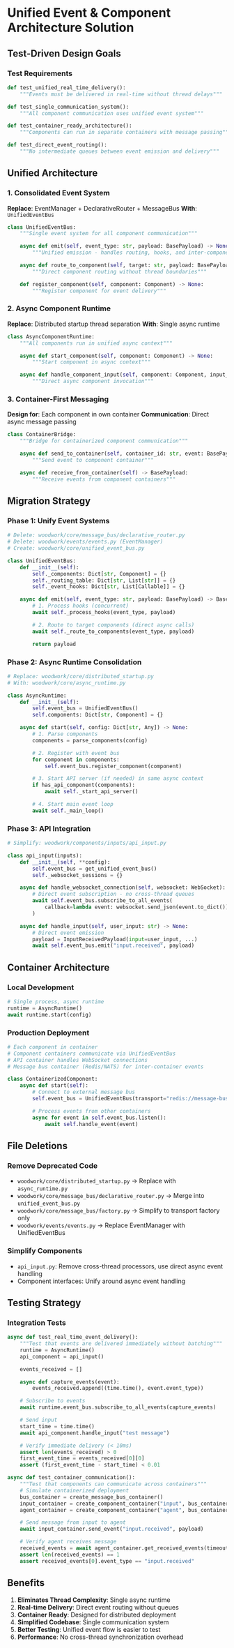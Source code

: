 # Unified Event & Component Architecture Solution

## Test-Driven Design Goals

### Test Requirements
```python
def test_unified_real_time_delivery():
    """Events must be delivered in real-time without thread delays"""

def test_single_communication_system():
    """All component communication uses unified event system"""

def test_container_ready_architecture():
    """Components can run in separate containers with message passing"""

def test_direct_event_routing():
    """No intermediate queues between event emission and delivery"""
```

## Unified Architecture

### 1. Consolidated Event System
**Replace**: EventManager + DeclarativeRouter + MessageBus
**With**: `UnifiedEventBus`

```python
class UnifiedEventBus:
    """Single event system for all component communication"""

    async def emit(self, event_type: str, payload: BasePayload) -> None:
        """Unified emission - handles routing, hooks, and inter-component messages"""

    async def route_to_component(self, target: str, payload: BasePayload) -> None:
        """Direct component routing without thread boundaries"""

    def register_component(self, component: Component) -> None:
        """Register component for event delivery"""
```

### 2. Async Component Runtime
**Replace**: Distributed startup thread separation
**With**: Single async runtime

```python
class AsyncComponentRuntime:
    """All components run in unified async context"""

    async def start_component(self, component: Component) -> None:
        """Start component in async context"""

    async def handle_component_input(self, component: Component, input_data: Any) -> Any:
        """Direct async component invocation"""
```

### 3. Container-First Messaging
**Design for**: Each component in own container
**Communication**: Direct async message passing

```python
class ContainerBridge:
    """Bridge for containerized component communication"""

    async def send_to_container(self, container_id: str, event: BasePayload) -> None:
        """Send event to component container"""

    async def receive_from_container(self) -> BasePayload:
        """Receive events from component containers"""
```

## Migration Strategy

### Phase 1: Unify Event Systems
```python
# Delete: woodwork/core/message_bus/declarative_router.py
# Delete: woodwork/events/events.py (EventManager)
# Create: woodwork/core/unified_event_bus.py

class UnifiedEventBus:
    def __init__(self):
        self._components: Dict[str, Component] = {}
        self._routing_table: Dict[str, List[str]] = {}
        self._event_hooks: Dict[str, List[Callable]] = {}

    async def emit(self, event_type: str, payload: BasePayload) -> BasePayload:
        # 1. Process hooks (concurrent)
        await self._process_hooks(event_type, payload)

        # 2. Route to target components (direct async calls)
        await self._route_to_components(event_type, payload)

        return payload
```

### Phase 2: Async Runtime Consolidation
```python
# Replace: woodwork/core/distributed_startup.py
# With: woodwork/core/async_runtime.py

class AsyncRuntime:
    def __init__(self):
        self.event_bus = UnifiedEventBus()
        self.components: Dict[str, Component] = {}

    async def start(self, config: Dict[str, Any]) -> None:
        # 1. Parse components
        components = parse_components(config)

        # 2. Register with event bus
        for component in components:
            self.event_bus.register_component(component)

        # 3. Start API server (if needed) in same async context
        if has_api_component(components):
            await self._start_api_server()

        # 4. Start main event loop
        await self._main_loop()
```

### Phase 3: API Integration
```python
# Simplify: woodwork/components/inputs/api_input.py

class api_input(inputs):
    def __init__(self, **config):
        self.event_bus = get_unified_event_bus()
        self._websocket_sessions = {}

    async def handle_websocket_connection(self, websocket: WebSocket):
        # Direct event subscription - no cross-thread queues
        await self.event_bus.subscribe_to_all_events(
            callback=lambda event: websocket.send_json(event.to_dict())
        )

    async def handle_input(self, user_input: str) -> None:
        # Direct event emission
        payload = InputReceivedPayload(input=user_input, ...)
        await self.event_bus.emit("input.received", payload)
```

## Container Architecture

### Local Development
```python
# Single process, async runtime
runtime = AsyncRuntime()
await runtime.start(config)
```

### Production Deployment
```python
# Each component in container
# Component containers communicate via UnifiedEventBus
# API container handles WebSocket connections
# Message bus container (Redis/NATS) for inter-container events

class ContainerizedComponent:
    async def start(self):
        # Connect to external message bus
        self.event_bus = UnifiedEventBus(transport="redis://message-bus:6379")

        # Process events from other containers
        async for event in self.event_bus.listen():
            await self.handle_event(event)
```

## File Deletions

### Remove Deprecated Code
- `woodwork/core/distributed_startup.py` → Replace with `async_runtime.py`
- `woodwork/core/message_bus/declarative_router.py` → Merge into `unified_event_bus.py`
- `woodwork/core/message_bus/factory.py` → Simplify to transport factory only
- `woodwork/events/events.py` → Replace EventManager with UnifiedEventBus

### Simplify Components
- `api_input.py`: Remove cross-thread processors, use direct async event handling
- Component interfaces: Unify around async event handling

## Testing Strategy

### Integration Tests
```python
async def test_real_time_event_delivery():
    """Test that events are delivered immediately without batching"""
    runtime = AsyncRuntime()
    api_component = api_input()

    events_received = []

    async def capture_events(event):
        events_received.append((time.time(), event.event_type))

    # Subscribe to events
    await runtime.event_bus.subscribe_to_all_events(capture_events)

    # Send input
    start_time = time.time()
    await api_component.handle_input("test message")

    # Verify immediate delivery (< 10ms)
    assert len(events_received) > 0
    first_event_time = events_received[0][0]
    assert (first_event_time - start_time) < 0.01

async def test_container_communication():
    """Test that components can communicate across containers"""
    # Simulate containerized deployment
    bus_container = create_message_bus_container()
    input_container = create_component_container("input", bus_container)
    agent_container = create_component_container("agent", bus_container)

    # Send message from input to agent
    await input_container.send_event("input.received", payload)

    # Verify agent receives message
    received_events = await agent_container.get_received_events(timeout=1.0)
    assert len(received_events) == 1
    assert received_events[0].event_type == "input.received"
```

## Benefits

1. **Eliminates Thread Complexity**: Single async runtime
2. **Real-time Delivery**: Direct event routing without queues
3. **Container Ready**: Designed for distributed deployment
4. **Simplified Codebase**: Single communication system
5. **Better Testing**: Unified event flow is easier to test
6. **Performance**: No cross-thread synchronization overhead